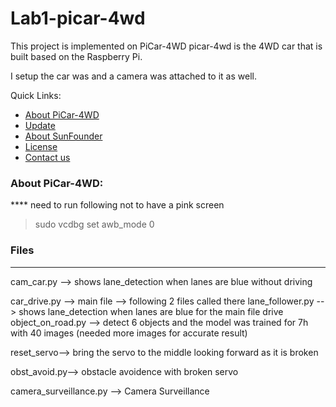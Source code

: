 # Lab1-picar-4wd

This project is implemented on PiCar-4WD
picar-4wd is the 4WD car that is built based on the Raspberry Pi.

I setup the car was and a camera was attached to it as well.


Quick Links:

 * [About PiCar-4WD](#about_this_module)
 * [Update](#update)
 * [About SunFounder](#about_sunfounder)
 * [License](#license)
 * [Contact us](#contact_us)

<a id="about_this_module"></a>
### About PiCar-4WD:

**** need to run following not to have a pink screen

>sudo vcdbg set awb_mode 0 

### Files
-------------------------------------------
cam_car.py --> shows lane_detection when lanes are blue without driving

car_drive.py --> main file --> following 2 files called there
lane_follower.py --> shows lane_detection when lanes are blue for the main file drive
object_on_road.py --> detect 6 objects and the model was trained for 7h with 40 images
(needed more images for accurate result)


reset_servo--> bring the servo to the middle looking forward as it is broken

obst_avoid.py--> obstacle avoidence with broken servo

camera_surveillance.py --> Camera Surveillance
